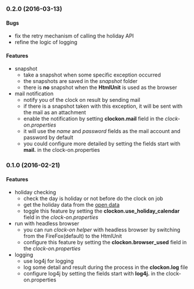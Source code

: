 ### 0.2.0 (2016-03-13)
#### Bugs
+ fix the retry mechanism of calling the holiday API
+ refine the logic of logging

#### Features
+ snapshot
	+ take a snapshot when some specific exception occurred
	+ the snapshots are saved in the *snapshot* folder
	+ there is **no** snapshot when the **HtmlUnit** is used as the browser
+ mail notification
	+ notify you of the clock on result by sending mail
	+ if there is a snapshot taken with this exception, it will be sent with the mail as an attachment
	+ enable the notification by setting **clockon.mail** field in the *clock-on.properties*
	+ it will use the *name* and *password* fields as the mail account and password by default
	+ you could configure more detailed by setting the fields start with **mail.** in the clock-on.properties

### 0.1.0 (2016-02-21)
#### Features
+ holiday checking
	+ check the day is holiday or not before do the clock on job
	+ get the holiday data from the [open data](http://data.ntpc.gov.tw/od/detail?oid=308DCD75-6434-45BC-A95F-584DA4FED251)
	+ toggle this feature by setting the **clockon.use\_holiday\_calendar** field in the *clock-on.properties*
+ run with headless browser
	+ you can run *clock-on helper* with headless browser by switching from the FireFox(default) to the HtmlUnit
	+ configure this feature by setting the **clockon.browser\_used** field in the *clock-on.properties*
+ logging
	+ use log4j for logging
	+ log some detail and result during the process in the **clockon.log** file
	+ configure log4j by setting the fields start with **log4j.** in the clock-on.properties